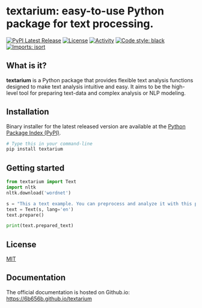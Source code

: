 # textarium: easy-to-use Python package for text processing.
[![PyPI Latest Release](https://img.shields.io/pypi/v/textarium)](https://pypi.org/project/textarium/)
[![License](https://img.shields.io/pypi/l/textarium)](https://github.com/6b656b/textarium/blob/main/LICENSE)
[![Activity](https://img.shields.io/github/commit-activity/m/6b656b/textarium)](https://github.com/6b656b/textarium/pulse)
[![Code style: black](https://img.shields.io/badge/code%20style-black-000000.svg)](https://github.com/psf/black)
[![Imports: isort](https://img.shields.io/badge/%20imports-isort-%231674b1?style=flat&labelColor=ef8336)](https://pycqa.github.io/isort/)

## What is it?

**textarium** is a Python package that provides flexible text analysis functions designed to 
make text analysis intuitive and easy. It aims to be the high-level tool for
preparing text-data and complex analysis or NLP modeling.

## Installation
Binary installer for the latest released version are available at the [Python
Package Index (PyPI)](https://pypi.org/project/textarium).

```sh
# Type this in your command-line
pip install textarium
```

## Getting started

```py
from textarium import Text
import nltk
nltk.download('wordnet')

s = "This a text example. You can preprocess and analyze it with this package."
text = Text(s, lang='en')
text.prepare()

print(text.prepared_text)
```
## License
[MIT](LICENSE)

## Documentation
The official documentation is hosted on Github.io: https://6b656b.github.io/textarium